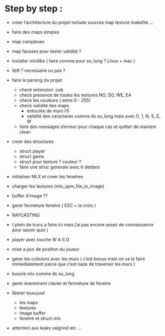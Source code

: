 # Step by step : 

- creer l’architecture du projet
include
sources
map
texture
makefile
…

- faire des maps simples
- map complexes
- map fausses pour tester validité ?

- installer minilibx ( faire comme pour so_long ? Linux + mac )
- libft ? necessaire ou pas ?

- faire le parsing du projet
    - check extension .cub
    - check presence de toutes les textures NO, SO, WE, EA
    - check les couleurs ( entre 0 - 255)
    - check validité des maps
        - entourée de murs (1)
        - validité des caracteres comme ds so_long mais avec 0, 1, N, S, E, W
    - faire des messages d’erreur pour chaque cas et quitter de maniere clean
    
- creer des structures
    - struct player
    - struct game
    - struct pour texture ? couleur ?
    - faire une struc generale avec tt dedans
    
- initialiser MLX et creer les fenetres
- charger les textures (mlx_xpm_file_to_image)
- buffer d’image ??
- gerer fermeture fenetre ( ESC + la croix )

- RAYCASTING
- ( plein de trucs a faire ici mais j’ai pas encore assez de connaissance pour savoir quoi )

- player avec touche W A S D
- mise a jour de position du joueur
- gerer les colisions avec les murs ( c’est bonus mais on va le faire immediatement  parce que c’est naze de traverser les murs )

- boucle mlx comme ds so_long
- gerer évenement clavier et fermeture de fenetre

- liberer touuuuut
    - les maps
    - textures
    - image buffer
    - fenetre et struct mlx
- attention aux leaks valgrind etc …
